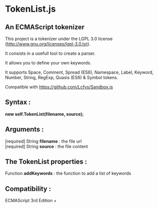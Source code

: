 TokenList.js
============

An ECMAScript tokenizer
-----------------------

This project is a tokenizer under the LGPL 3.0 license (http://www.gnu.org/licenses/lgpl-3.0.txt).

It consists in a usefull tool to create a parser.

It allows you to define your own keywords.

It supports Space, Comment, Spread (ES6), Namespace, Label, Keyword, Number, String, RegExp, Quasis (ES6) & Symbol tokens.

Compatible with https://github.com/Lcfvs/Sandbox.js


Syntax :
--------

<strong>new self.TokenList(filename, source);</strong>


Arguments :
-----------

[required] String <strong>filename</strong> : the file url<br />
[required] String <strong>source</strong> : the file content<br />


The TokenList properties :
------------------------

Function <strong>addKeywords</strong> : the function to add a list of keywords<br />


Compatibility :
---------------

ECMAScript 3rd Edition +
